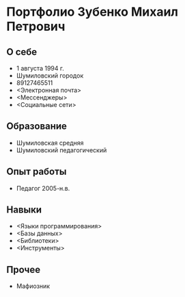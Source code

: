 # Портфолио Зубенко Михаил Петрович
## О себе
* 1 августа 1994 г.
* Шумиловский городок 
* 89127465511
* <Электронная почта>
* <Мессенджеры>
* <Социальные сети>
## Образование
* Шумиловская средняя
* Шумиловский педагогический
## Опыт работы
* Педагог 2005-н.в.
## Навыки
* <Языки программирования>
* <Базы данных>
* <Библиотеки>
* <Инструменты>
## Прочее
* Мафиозник
